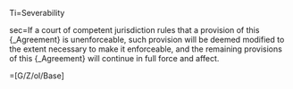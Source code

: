Ti=Severability

sec=If a court of competent jurisdiction rules that a provision of this {_Agreement} is unenforceable, such provision will be deemed modified to the extent necessary to make it enforceable, and the remaining provisions of this {_Agreement} will continue in full force and affect.

=[G/Z/ol/Base]
